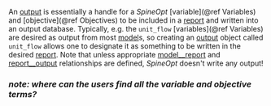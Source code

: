 An [output](@ref) is essentially a handle for a *SpineOpt* [variable](@ref Variables) and [objective](@ref Objectives)
to be included in a [report](@ref) and written into an output database.
Typically, e.g. the `unit_flow` [variables](@ref Variables) are desired as output from most [model](@ref)s,
so creating an [output](@ref) object called `unit_flow` allows one to designate it as something to be written in the
desired [report](@ref).
Note that unless appropriate [model\_\_report](@ref) and [report\_\_output](@ref) relationships are defined,
*SpineOpt* doesn't write any output!

### *note: where can the users find all the variable and objective terms?*
